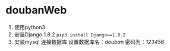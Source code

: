 # doubanWeb
1. 使用python3
2. 安装Django 1.8.2
`pip3 install Django==1.8.2`
3. 安装mysql 连接数据库
设置数据库名：*douban* 密码为：*123456*
